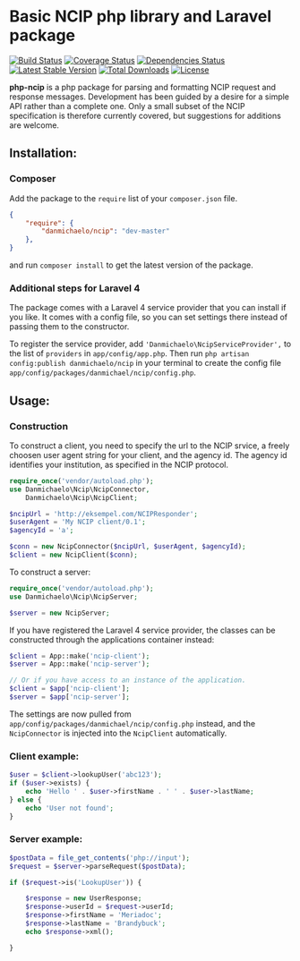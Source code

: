 # Basic NCIP php library and Laravel package

[![Build Status](https://travis-ci.org/danmichaelo/php-ncip.png?branch=master)](https://travis-ci.org/danmichaelo/php-ncip)
[![Coverage Status](https://coveralls.io/repos/danmichaelo/php-ncip/badge.png?branch=master)](https://coveralls.io/r/danmichaelo/php-ncip?branch=master)
[![Dependencies Status](https://depending.in/danmichaelo/php-ncip.png)](http://depending.in/danmichaelo/php-ncip)
[![Latest Stable Version](https://poser.pugx.org/danmichaelo/ncip/v/stable.png)](https://packagist.org/packages/danmichaelo/ncip)
[![Total Downloads](https://poser.pugx.org/danmichaelo/ncip/downloads.png)](https://packagist.org/packages/danmichaelo/ncip)
[![License](https://poser.pugx.org/danmichaelo/ncip/license.png)](https://packagist.org/packages/danmichaelo/ncip)


**php-ncip** is a php package for parsing and formatting NCIP request and response messages. Development has been guided by a desire for a simple API rather than a complete one. Only a small subset of the NCIP specification is therefore currently covered, but suggestions for additions are welcome.

## Installation:

### Composer

Add the package to the `require` list of your `composer.json` file.

```json
{
    "require": {
        "danmichaelo/ncip": "dev-master"
    },
}
``` 

and run `composer install` to get the latest version of the package.

### Additional steps for Laravel 4

The package comes with a Laravel 4 service provider that you can install if you like. It comes with a config file, so you can set settings there instead of passing them to the constructor.

To register the service provider, add `'Danmichaelo\NcipServiceProvider',` to the list of `providers` in `app/config/app.php`. Then run `php artisan config:publish danmichaelo/ncip` in your terminal to create the config file `app/config/packages/danmichael/ncip/config.php`.

## Usage:

### Construction

To construct a client, you need to specify the url to the NCIP srvice, a freely choosen user agent string for your client, and the agency id. The agency id identifies your institution, as specified in the NCIP protocol.

```php
require_once('vendor/autoload.php');
use Danmichaelo\Ncip\NcipConnector,
    Danmichaelo\Ncip\NcipClient;

$ncipUrl = 'http://eksempel.com/NCIPResponder';
$userAgent = 'My NCIP client/0.1';
$agencyId = 'a';

$conn = new NcipConnector($ncipUrl, $userAgent, $agencyId);
$client = new NcipClient($conn);
```

To construct a server:

```php
require_once('vendor/autoload.php');
use Danmichaelo\Ncip\NcipServer;

$server = new NcipServer;
```

If you have registered the Laravel 4 service provider, the classes can be constructed through the applications container instead:

```php
$client = App::make('ncip-client');
$server = App::make('ncip-server');

// Or if you have access to an instance of the application.
$client = $app['ncip-client'];
$server = $app['ncip-server'];
```

The settings are now pulled from `app/config/packages/danmichael/ncip/config.php` instead, and the `NcipConnector` is injected into the `NcipClient` automatically.

### Client example:

```php
$user = $client->lookupUser('abc123');
if ($user->exists) {
	echo 'Hello ' . $user->firstName . ' ' . $user->lastName;
} else {
	echo 'User not found';
}
```

### Server example:

```php
$postData = file_get_contents('php://input');
$request = $server->parseRequest($postData);

if ($request->is('LookupUser')) {

	$response = new UserResponse;
	$response->userId = $request->userId;
	$response->firstName = 'Meriadoc';
	$response->lastName = 'Brandybuck';
	echo $response->xml();

}
```


